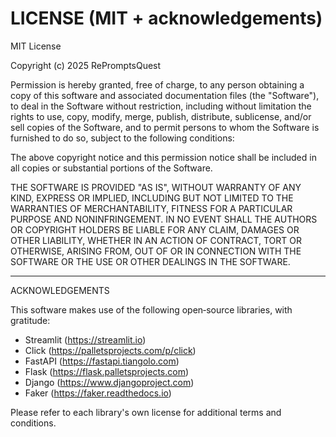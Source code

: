 # LICENSE (MIT + acknowledgements)
MIT License

Copyright (c) 2025 RePromptsQuest

Permission is hereby granted, free of charge, to any person obtaining a copy
of this software and associated documentation files (the "Software"), to deal
in the Software without restriction, including without limitation the rights
to use, copy, modify, merge, publish, distribute, sublicense, and/or sell
copies of the Software, and to permit persons to whom the Software is
furnished to do so, subject to the following conditions:

The above copyright notice and this permission notice shall be included in
all copies or substantial portions of the Software.

THE SOFTWARE IS PROVIDED "AS IS", WITHOUT WARRANTY OF ANY KIND, EXPRESS OR
IMPLIED, INCLUDING BUT NOT LIMITED TO THE WARRANTIES OF MERCHANTABILITY,
FITNESS FOR A PARTICULAR PURPOSE AND NONINFRINGEMENT. IN NO EVENT SHALL THE
AUTHORS OR COPYRIGHT HOLDERS BE LIABLE FOR ANY CLAIM, DAMAGES OR OTHER
LIABILITY, WHETHER IN AN ACTION OF CONTRACT, TORT OR OTHERWISE, ARISING FROM,
OUT OF OR IN CONNECTION WITH THE SOFTWARE OR THE USE OR OTHER DEALINGS IN
THE SOFTWARE.

----------------------------------------
ACKNOWLEDGEMENTS

This software makes use of the following open‑source libraries, with gratitude:

- Streamlit (https://streamlit.io)
- Click (https://palletsprojects.com/p/click)
- FastAPI (https://fastapi.tiangolo.com)
- Flask (https://flask.palletsprojects.com)
- Django (https://www.djangoproject.com)
- Faker (https://faker.readthedocs.io)

Please refer to each library's own license for additional terms and conditions.